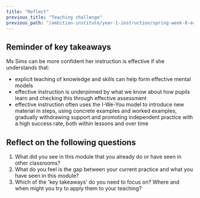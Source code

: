 ```yaml
---
title: "Reflect"
previous_title: "Teaching challenge"
previous_path: "/ambition-institute/year-1-instruction/spring-week-8-ect-teaching-challenge"
---
```


## Reminder of key takeaways

Ms Sims can be more confident her instruction is effective if she understands that:

- explicit teaching of knowledge and skills can help form effective mental models
- effective instruction is underpinned by what we know about how pupils learn and checking this through effective assessment
- effective instruction often uses the I-We-You model to introduce new material in steps, using concrete examples and worked examples, gradually withdrawing support and promoting independent practice with a high success rate, both within lessons and over time

## Reflect on the following questions

1. What did you see in this module that you already do or have seen in other classrooms?
2. What do you feel is the gap between your current practice and what you have seen in this module?
3. Which of the 'key takeaways' do you need to focus on? Where and when might you try to apply them to your teaching?
